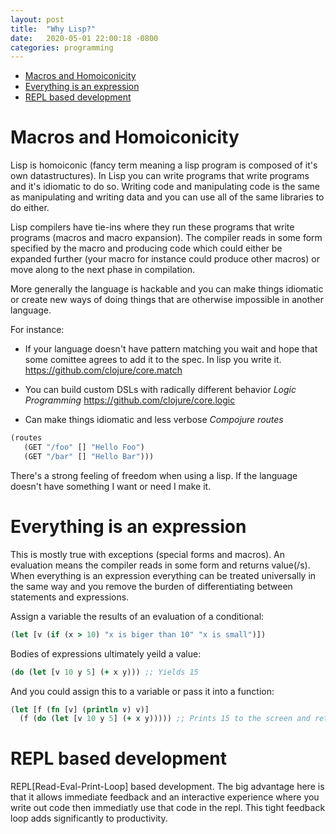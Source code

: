 ```yaml
---
layout: post
title:  "Why Lisp?"
date:   2020-05-01 22:00:18 -0800
categories: programming
---
```


- [Macros and Homoiconicity](#org3e2ced2)
- [Everything is an expression](#orgdec5999)
- [REPL based development](#org782e4cf)



<a id="org3e2ced2"></a>

# Macros and Homoiconicity

Lisp is homoiconic (fancy term meaning a lisp program is composed of it's own datastructures). In Lisp you can write programs that write programs and it's idiomatic to do so. Writing code and manipulating code is the same as manipulating and writing data and you can use all of the same libraries to do either.

Lisp compilers have tie-ins where they run these programs that write programs (macros and macro expansion). The compiler reads in some form specified by the macro and producing code which could either be expanded further (your macro for instance could produce other macros) or move along to the next phase in compilation.

More generally the language is hackable and you can make things idiomatic or create new ways of doing things that are otherwise impossible in another language.

<span class="underline">For instance:</span>

* If your language doesn't have pattern matching you wait and hope that some comittee agrees to add it to the spec. In lisp you write it. <https://github.com/clojure/core.match>

*  You can build custom DSLs with radically different behavior _Logic Programming_
<https://github.com/clojure/core.logic>

*  Can make things idiomatic and less verbose _Compojure routes_

```clojure
(routes
   (GET "/foo" [] "Hello Foo")
   (GET "/bar" [] "Hello Bar")))
```

There's a strong feeling of freedom when using a lisp. If the language doesn't have something I want or need I make it.

<a id="orgdec5999"></a>

# Everything is an expression

This is mostly true with exceptions (special forms and macros). An evaluation means the compiler reads in some form and returns value(/s). When everything is an expression everything can be treated universally in the same way and you remove the burden of differentiating between statements and expressions.

Assign a variable the results of an evaluation of a conditional:

```clojure
(let [v (if (x > 10) "x is biger than 10" "x is small")])
```

Bodies of expressions ultimately yeild a value:

```clojure
(do (let [v 10 y 5] (+ x y))) ;; Yields 15 
```

And you could assign this to a variable or pass it into a function:

```clojure
(let [f (fn [v] (println v) v)]
  (f (do (let [v 10 y 5] (+ x y))))) ;; Prints 15 to the screen and returns 15
```


<a id="org782e4cf"></a>

# REPL based development

REPL[Read-Eval-Print-Loop] based development. The big advantage here is that it allows immediate feedback and an interactive experience where you write out code then immediatly use that code in the repl. This tight feedback loop adds significantly to productivity.
